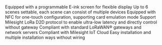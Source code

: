 Equipped with a programmable E-ink screen for flexible display
Up to 6 scenes settable, each scene can consist of multiple devices
Equipped with NFC for one-touch configuration, supporting card emulation mode
Support Milesight LoRa D2D protocol to enable ultra-low latency and directly control without gateway
Compliant with standard LoRaWAN® gateways and network servers
Compliant with Milesight IoT Cloud
Easy installation and multiple installation ways without wiring
